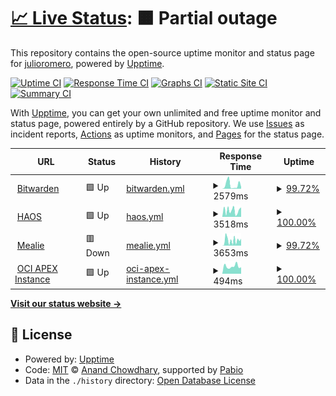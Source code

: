 # [📈 Live Status](https://julioromero.github.io/upptime): <!--live status--> **🟧 Partial outage**

This repository contains the open-source uptime monitor and status page for [julioromero](https://julioromero.github.io/upptime), powered by [Upptime](https://github.com/upptime/upptime).

[![Uptime CI](https://github.com/julioromero/upptime/workflows/Uptime%20CI/badge.svg)](https://github.com/julioromero/upptime/actions?query=workflow%3A%22Uptime+CI%22)
[![Response Time CI](https://github.com/julioromero/upptime/workflows/Response%20Time%20CI/badge.svg)](https://github.com/julioromero/upptime/actions?query=workflow%3A%22Response+Time+CI%22)
[![Graphs CI](https://github.com/julioromero/upptime/workflows/Graphs%20CI/badge.svg)](https://github.com/julioromero/upptime/actions?query=workflow%3A%22Graphs+CI%22)
[![Static Site CI](https://github.com/julioromero/upptime/workflows/Static%20Site%20CI/badge.svg)](https://github.com/julioromero/upptime/actions?query=workflow%3A%22Static+Site+CI%22)
[![Summary CI](https://github.com/julioromero/upptime/workflows/Summary%20CI/badge.svg)](https://github.com/julioromero/upptime/actions?query=workflow%3A%22Summary+CI%22)

With [Upptime](https://upptime.js.org), you can get your own unlimited and free uptime monitor and status page, powered entirely by a GitHub repository. We use [Issues](https://github.com/julioromero/upptime/issues) as incident reports, [Actions](https://github.com/julioromero/upptime/actions) as uptime monitors, and [Pages](https://julioromero.github.io/upptime) for the status page.

<!--start: status pages-->
<!-- This summary is generated by Upptime (https://github.com/upptime/upptime) -->
<!-- Do not edit this manually, your changes will be overwritten -->
<!-- prettier-ignore -->
| URL | Status | History | Response Time | Uptime |
| --- | ------ | ------- | ------------- | ------ |
| <img alt="" src="https://icons.duckduckgo.com/ip3/bitwarden.mustard-leaf.duckdns.org.ico" height="13"> [Bitwarden](https://bitwarden.mustard-leaf.duckdns.org/) | 🟩 Up | [bitwarden.yml](https://github.com/julioromero/upptime/commits/HEAD/history/bitwarden.yml) | <details><summary><img alt="Response time graph" src="./graphs/bitwarden/response-time-week.png" height="20"> 2579ms</summary><br><a href="https://julioromero.github.io/upptime/history/bitwarden"><img alt="Response time 2405" src="https://img.shields.io/endpoint?url=https%3A%2F%2Fraw.githubusercontent.com%2Fjulioromero%2Fupptime%2FHEAD%2Fapi%2Fbitwarden%2Fresponse-time.json"></a><br><a href="https://julioromero.github.io/upptime/history/bitwarden"><img alt="24-hour response time 1228" src="https://img.shields.io/endpoint?url=https%3A%2F%2Fraw.githubusercontent.com%2Fjulioromero%2Fupptime%2FHEAD%2Fapi%2Fbitwarden%2Fresponse-time-day.json"></a><br><a href="https://julioromero.github.io/upptime/history/bitwarden"><img alt="7-day response time 2579" src="https://img.shields.io/endpoint?url=https%3A%2F%2Fraw.githubusercontent.com%2Fjulioromero%2Fupptime%2FHEAD%2Fapi%2Fbitwarden%2Fresponse-time-week.json"></a><br><a href="https://julioromero.github.io/upptime/history/bitwarden"><img alt="30-day response time 2763" src="https://img.shields.io/endpoint?url=https%3A%2F%2Fraw.githubusercontent.com%2Fjulioromero%2Fupptime%2FHEAD%2Fapi%2Fbitwarden%2Fresponse-time-month.json"></a><br><a href="https://julioromero.github.io/upptime/history/bitwarden"><img alt="1-year response time 2405" src="https://img.shields.io/endpoint?url=https%3A%2F%2Fraw.githubusercontent.com%2Fjulioromero%2Fupptime%2FHEAD%2Fapi%2Fbitwarden%2Fresponse-time-year.json"></a></details> | <details><summary><a href="https://julioromero.github.io/upptime/history/bitwarden">99.72%</a></summary><a href="https://julioromero.github.io/upptime/history/bitwarden"><img alt="All-time uptime 99.57%" src="https://img.shields.io/endpoint?url=https%3A%2F%2Fraw.githubusercontent.com%2Fjulioromero%2Fupptime%2FHEAD%2Fapi%2Fbitwarden%2Fuptime.json"></a><br><a href="https://julioromero.github.io/upptime/history/bitwarden"><img alt="24-hour uptime 100.00%" src="https://img.shields.io/endpoint?url=https%3A%2F%2Fraw.githubusercontent.com%2Fjulioromero%2Fupptime%2FHEAD%2Fapi%2Fbitwarden%2Fuptime-day.json"></a><br><a href="https://julioromero.github.io/upptime/history/bitwarden"><img alt="7-day uptime 99.72%" src="https://img.shields.io/endpoint?url=https%3A%2F%2Fraw.githubusercontent.com%2Fjulioromero%2Fupptime%2FHEAD%2Fapi%2Fbitwarden%2Fuptime-week.json"></a><br><a href="https://julioromero.github.io/upptime/history/bitwarden"><img alt="30-day uptime 99.73%" src="https://img.shields.io/endpoint?url=https%3A%2F%2Fraw.githubusercontent.com%2Fjulioromero%2Fupptime%2FHEAD%2Fapi%2Fbitwarden%2Fuptime-month.json"></a><br><a href="https://julioromero.github.io/upptime/history/bitwarden"><img alt="1-year uptime 99.57%" src="https://img.shields.io/endpoint?url=https%3A%2F%2Fraw.githubusercontent.com%2Fjulioromero%2Fupptime%2FHEAD%2Fapi%2Fbitwarden%2Fuptime-year.json"></a></details>
| <img alt="" src="https://icons.duckduckgo.com/ip3/haos.mustard-leaf.duckdns.org.ico" height="13"> [HAOS](https://haos.mustard-leaf.duckdns.org/) | 🟩 Up | [haos.yml](https://github.com/julioromero/upptime/commits/HEAD/history/haos.yml) | <details><summary><img alt="Response time graph" src="./graphs/haos/response-time-week.png" height="20"> 3518ms</summary><br><a href="https://julioromero.github.io/upptime/history/haos"><img alt="Response time 2683" src="https://img.shields.io/endpoint?url=https%3A%2F%2Fraw.githubusercontent.com%2Fjulioromero%2Fupptime%2FHEAD%2Fapi%2Fhaos%2Fresponse-time.json"></a><br><a href="https://julioromero.github.io/upptime/history/haos"><img alt="24-hour response time 5246" src="https://img.shields.io/endpoint?url=https%3A%2F%2Fraw.githubusercontent.com%2Fjulioromero%2Fupptime%2FHEAD%2Fapi%2Fhaos%2Fresponse-time-day.json"></a><br><a href="https://julioromero.github.io/upptime/history/haos"><img alt="7-day response time 3518" src="https://img.shields.io/endpoint?url=https%3A%2F%2Fraw.githubusercontent.com%2Fjulioromero%2Fupptime%2FHEAD%2Fapi%2Fhaos%2Fresponse-time-week.json"></a><br><a href="https://julioromero.github.io/upptime/history/haos"><img alt="30-day response time 2439" src="https://img.shields.io/endpoint?url=https%3A%2F%2Fraw.githubusercontent.com%2Fjulioromero%2Fupptime%2FHEAD%2Fapi%2Fhaos%2Fresponse-time-month.json"></a><br><a href="https://julioromero.github.io/upptime/history/haos"><img alt="1-year response time 2683" src="https://img.shields.io/endpoint?url=https%3A%2F%2Fraw.githubusercontent.com%2Fjulioromero%2Fupptime%2FHEAD%2Fapi%2Fhaos%2Fresponse-time-year.json"></a></details> | <details><summary><a href="https://julioromero.github.io/upptime/history/haos">100.00%</a></summary><a href="https://julioromero.github.io/upptime/history/haos"><img alt="All-time uptime 99.57%" src="https://img.shields.io/endpoint?url=https%3A%2F%2Fraw.githubusercontent.com%2Fjulioromero%2Fupptime%2FHEAD%2Fapi%2Fhaos%2Fuptime.json"></a><br><a href="https://julioromero.github.io/upptime/history/haos"><img alt="24-hour uptime 100.00%" src="https://img.shields.io/endpoint?url=https%3A%2F%2Fraw.githubusercontent.com%2Fjulioromero%2Fupptime%2FHEAD%2Fapi%2Fhaos%2Fuptime-day.json"></a><br><a href="https://julioromero.github.io/upptime/history/haos"><img alt="7-day uptime 100.00%" src="https://img.shields.io/endpoint?url=https%3A%2F%2Fraw.githubusercontent.com%2Fjulioromero%2Fupptime%2FHEAD%2Fapi%2Fhaos%2Fuptime-week.json"></a><br><a href="https://julioromero.github.io/upptime/history/haos"><img alt="30-day uptime 99.78%" src="https://img.shields.io/endpoint?url=https%3A%2F%2Fraw.githubusercontent.com%2Fjulioromero%2Fupptime%2FHEAD%2Fapi%2Fhaos%2Fuptime-month.json"></a><br><a href="https://julioromero.github.io/upptime/history/haos"><img alt="1-year uptime 99.57%" src="https://img.shields.io/endpoint?url=https%3A%2F%2Fraw.githubusercontent.com%2Fjulioromero%2Fupptime%2FHEAD%2Fapi%2Fhaos%2Fuptime-year.json"></a></details>
| <img alt="" src="https://icons.duckduckgo.com/ip3/mealie.mustard-leaf.duckdns.org.ico" height="13"> [Mealie](https://mealie.mustard-leaf.duckdns.org/) | 🟥 Down | [mealie.yml](https://github.com/julioromero/upptime/commits/HEAD/history/mealie.yml) | <details><summary><img alt="Response time graph" src="./graphs/mealie/response-time-week.png" height="20"> 3653ms</summary><br><a href="https://julioromero.github.io/upptime/history/mealie"><img alt="Response time 2344" src="https://img.shields.io/endpoint?url=https%3A%2F%2Fraw.githubusercontent.com%2Fjulioromero%2Fupptime%2FHEAD%2Fapi%2Fmealie%2Fresponse-time.json"></a><br><a href="https://julioromero.github.io/upptime/history/mealie"><img alt="24-hour response time 4053" src="https://img.shields.io/endpoint?url=https%3A%2F%2Fraw.githubusercontent.com%2Fjulioromero%2Fupptime%2FHEAD%2Fapi%2Fmealie%2Fresponse-time-day.json"></a><br><a href="https://julioromero.github.io/upptime/history/mealie"><img alt="7-day response time 3653" src="https://img.shields.io/endpoint?url=https%3A%2F%2Fraw.githubusercontent.com%2Fjulioromero%2Fupptime%2FHEAD%2Fapi%2Fmealie%2Fresponse-time-week.json"></a><br><a href="https://julioromero.github.io/upptime/history/mealie"><img alt="30-day response time 2780" src="https://img.shields.io/endpoint?url=https%3A%2F%2Fraw.githubusercontent.com%2Fjulioromero%2Fupptime%2FHEAD%2Fapi%2Fmealie%2Fresponse-time-month.json"></a><br><a href="https://julioromero.github.io/upptime/history/mealie"><img alt="1-year response time 2344" src="https://img.shields.io/endpoint?url=https%3A%2F%2Fraw.githubusercontent.com%2Fjulioromero%2Fupptime%2FHEAD%2Fapi%2Fmealie%2Fresponse-time-year.json"></a></details> | <details><summary><a href="https://julioromero.github.io/upptime/history/mealie">99.72%</a></summary><a href="https://julioromero.github.io/upptime/history/mealie"><img alt="All-time uptime 99.68%" src="https://img.shields.io/endpoint?url=https%3A%2F%2Fraw.githubusercontent.com%2Fjulioromero%2Fupptime%2FHEAD%2Fapi%2Fmealie%2Fuptime.json"></a><br><a href="https://julioromero.github.io/upptime/history/mealie"><img alt="24-hour uptime 99.99%" src="https://img.shields.io/endpoint?url=https%3A%2F%2Fraw.githubusercontent.com%2Fjulioromero%2Fupptime%2FHEAD%2Fapi%2Fmealie%2Fuptime-day.json"></a><br><a href="https://julioromero.github.io/upptime/history/mealie"><img alt="7-day uptime 99.72%" src="https://img.shields.io/endpoint?url=https%3A%2F%2Fraw.githubusercontent.com%2Fjulioromero%2Fupptime%2FHEAD%2Fapi%2Fmealie%2Fuptime-week.json"></a><br><a href="https://julioromero.github.io/upptime/history/mealie"><img alt="30-day uptime 99.70%" src="https://img.shields.io/endpoint?url=https%3A%2F%2Fraw.githubusercontent.com%2Fjulioromero%2Fupptime%2FHEAD%2Fapi%2Fmealie%2Fuptime-month.json"></a><br><a href="https://julioromero.github.io/upptime/history/mealie"><img alt="1-year uptime 99.68%" src="https://img.shields.io/endpoint?url=https%3A%2F%2Fraw.githubusercontent.com%2Fjulioromero%2Fupptime%2FHEAD%2Fapi%2Fmealie%2Fuptime-year.json"></a></details>
| <img alt="" src="https://apex.oracle.com/assets/media/icons/favicon.ico" height="13"> [OCI APEX Instance](https://gabd18c80086d52-mustardleaf.adb.us-ashburn-1.oraclecloudapps.com/) | 🟩 Up | [oci-apex-instance.yml](https://github.com/julioromero/upptime/commits/HEAD/history/oci-apex-instance.yml) | <details><summary><img alt="Response time graph" src="./graphs/oci-apex-instance/response-time-week.png" height="20"> 494ms</summary><br><a href="https://julioromero.github.io/upptime/history/oci-apex-instance"><img alt="Response time 1004" src="https://img.shields.io/endpoint?url=https%3A%2F%2Fraw.githubusercontent.com%2Fjulioromero%2Fupptime%2FHEAD%2Fapi%2Foci-apex-instance%2Fresponse-time.json"></a><br><a href="https://julioromero.github.io/upptime/history/oci-apex-instance"><img alt="24-hour response time 454" src="https://img.shields.io/endpoint?url=https%3A%2F%2Fraw.githubusercontent.com%2Fjulioromero%2Fupptime%2FHEAD%2Fapi%2Foci-apex-instance%2Fresponse-time-day.json"></a><br><a href="https://julioromero.github.io/upptime/history/oci-apex-instance"><img alt="7-day response time 494" src="https://img.shields.io/endpoint?url=https%3A%2F%2Fraw.githubusercontent.com%2Fjulioromero%2Fupptime%2FHEAD%2Fapi%2Foci-apex-instance%2Fresponse-time-week.json"></a><br><a href="https://julioromero.github.io/upptime/history/oci-apex-instance"><img alt="30-day response time 742" src="https://img.shields.io/endpoint?url=https%3A%2F%2Fraw.githubusercontent.com%2Fjulioromero%2Fupptime%2FHEAD%2Fapi%2Foci-apex-instance%2Fresponse-time-month.json"></a><br><a href="https://julioromero.github.io/upptime/history/oci-apex-instance"><img alt="1-year response time 1004" src="https://img.shields.io/endpoint?url=https%3A%2F%2Fraw.githubusercontent.com%2Fjulioromero%2Fupptime%2FHEAD%2Fapi%2Foci-apex-instance%2Fresponse-time-year.json"></a></details> | <details><summary><a href="https://julioromero.github.io/upptime/history/oci-apex-instance">100.00%</a></summary><a href="https://julioromero.github.io/upptime/history/oci-apex-instance"><img alt="All-time uptime 99.87%" src="https://img.shields.io/endpoint?url=https%3A%2F%2Fraw.githubusercontent.com%2Fjulioromero%2Fupptime%2FHEAD%2Fapi%2Foci-apex-instance%2Fuptime.json"></a><br><a href="https://julioromero.github.io/upptime/history/oci-apex-instance"><img alt="24-hour uptime 100.00%" src="https://img.shields.io/endpoint?url=https%3A%2F%2Fraw.githubusercontent.com%2Fjulioromero%2Fupptime%2FHEAD%2Fapi%2Foci-apex-instance%2Fuptime-day.json"></a><br><a href="https://julioromero.github.io/upptime/history/oci-apex-instance"><img alt="7-day uptime 100.00%" src="https://img.shields.io/endpoint?url=https%3A%2F%2Fraw.githubusercontent.com%2Fjulioromero%2Fupptime%2FHEAD%2Fapi%2Foci-apex-instance%2Fuptime-week.json"></a><br><a href="https://julioromero.github.io/upptime/history/oci-apex-instance"><img alt="30-day uptime 100.00%" src="https://img.shields.io/endpoint?url=https%3A%2F%2Fraw.githubusercontent.com%2Fjulioromero%2Fupptime%2FHEAD%2Fapi%2Foci-apex-instance%2Fuptime-month.json"></a><br><a href="https://julioromero.github.io/upptime/history/oci-apex-instance"><img alt="1-year uptime 99.87%" src="https://img.shields.io/endpoint?url=https%3A%2F%2Fraw.githubusercontent.com%2Fjulioromero%2Fupptime%2FHEAD%2Fapi%2Foci-apex-instance%2Fuptime-year.json"></a></details>

<!--end: status pages-->

[**Visit our status website →**](https://julioromero.github.io/upptime)

## 📄 License

- Powered by: [Upptime](https://github.com/upptime/upptime)
- Code: [MIT](./LICENSE) © [Anand Chowdhary](https://anandchowdhary.com), supported by [Pabio](https://pabio.com)
- Data in the `./history` directory: [Open Database License](https://opendatacommons.org/licenses/odbl/1-0/)
